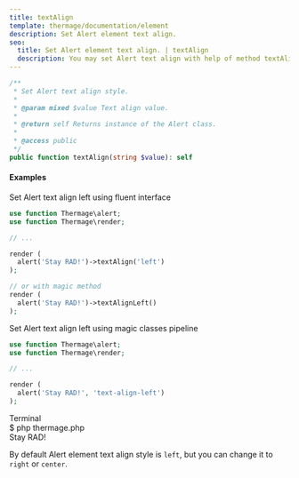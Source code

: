 ```yaml
---
title: textAlign
template: thermage/documentation/element
description: Set Alert element text align.
seo:
  title: Set Alert element text align. | textAlign
  description: You may set Alert text align with help of method textAlign
---
```


```php
/**
 * Set Alert text align style.
 *
 * @param mixed $value Text align value.
 *
 * @return self Returns instance of the Alert class.
 *
 * @access public
 */
public function textAlign(string $value): self
```

#### Examples

Set Alert text align left using fluent interface
```php
use function Thermage\alert;
use function Thermage\render;

// ...

render (
  alert('Stay RAD!')->textAlign('left')
);

// or with magic method
render (
  alert('Stay RAD!')->textAlignLeft()
);
```

Set Alert text align left using magic classes pipeline
```php
use function Thermage\alert;
use function Thermage\render;

// ...

render (
  alert('Stay RAD!', 'text-align-left')
);
```

<div class="terminal">
  <div class="terminal-header">Terminal</div>
  <div class="terminal-body">
    <div class="terminal-command">$ php thermage.php</div>
    <div class="el-alert el-alert--info">Stay RAD!</div>
  </div>
</div>

By default Alert element text align style is `left`, but you can change it to `right` or `center`.